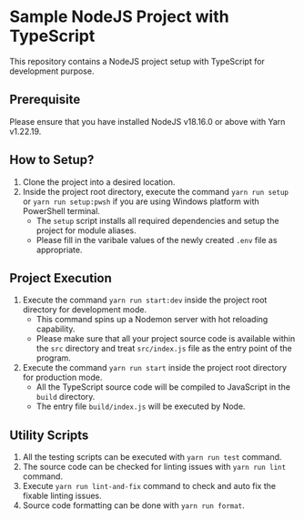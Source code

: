 # Sample NodeJS Project with TypeScript

This repository contains a NodeJS project setup with TypeScript for development purpose.

## Prerequisite

Please ensure that you have installed NodeJS v18.16.0 or above with Yarn v1.22.19.

## How to Setup?

1. Clone the project into a desired location.
2. Inside the project root directory, execute the command `yarn run setup` or `yarn run setup:pwsh` if you are using Windows platform with PowerShell terminal.
   * The `setup` script installs all required dependencies and setup the project for module aliases.
   * Please fill in the varibale values of the newly created `.env` file as appropriate.

## Project Execution

1. Execute the command `yarn run start:dev` inside the project root directory for development mode.
   * This command spins up a Nodemon server with hot reloading capability.
   * Please make sure that all your project source code is available within the `src` directory and treat `src/index.js` file as the entry point of the program.
2. Execute the command `yarn run start` inside the project root directory for production mode.
   * All the TypeScript source code will be compiled to JavaScript in the `build` directory.
   * The entry file `build/index.js` will be executed by Node.

## Utility Scripts

1. All the testing scripts can be executed with `yarn run test` command.
2. The source code can be checked for linting issues with `yarn run lint` command.
3. Execute `yarn run lint-and-fix` command to check and auto fix the fixable linting issues.
4. Source code formatting can be done with `yarn run format`.
